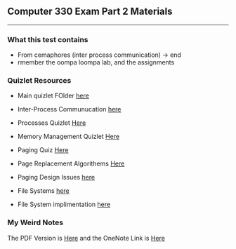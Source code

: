 ## Computer 330 Exam Part 2 Materials

---

### What this test contains
 - From cemaphores (inter process communication) -> end
 - rmember the oompa loompa lab, and the assignments

### Quizlet Resources

- Main quizlet FOlder [here](https://quizlet.com/adastorm/folders/cmpt330?x=1xqt&i=qpnv8)

- Inter-Process Communucation [here](https://quizlet.com/_bfhe0f?x=1jqt&i=qpnv8)

- Processes Quizlet [Here](https://quizlet.com/_bbrxre?x=1qqt&i=qpnv8)
  
- Memory Management Quizlet [Here](https://quizlet.com/_bbs00s?x=1qqt&i=qpnv8)

- Paging Quiz [Here](https://quizlet.com/_bcxygv?x=1qqt&i=qpnv8)

- Page Replacement Algorithems [Here](https://quizlet.com/_beavdr?x=1qqt&i=qpnv8)

- Paging Design Issues [here](https://quizlet.com/_beb39a?x=1qqt&i=qpnv8)

- File Systems [here](https://quizlet.com/_bebapl?x=1qqt&i=qpnv8)

- File System implimentation [here](https://quizlet.com/_bebp09?x=1qqt&i=qpnv8)


### My Weird Notes
The PDF Version is [Here](notes.pdf)
and the OneNote Link is [Here](https://1drv.ms/u/s!AounE5HOfLTG-F_Ko-aCXL_XvMGK?e=RwyQ2c)
